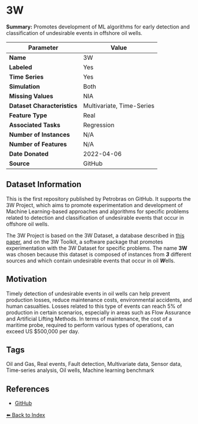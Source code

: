 # 3W

**Summary:** Promotes development of ML algorithms for early detection and classification of undesirable events in offshore oil wells.

| Parameter | Value |
| --- | --- |
| **Name** | 3W |
| **Labeled** | Yes |
| **Time Series** | Yes |
| **Simulation** | Both |
| **Missing Values** | NIA |
| **Dataset Characteristics** | Multivariate, Time-Series |
| **Feature Type** | Real |
| **Associated Tasks** | Regression |
| **Number of Instances** | N/A |
| **Number of Features** | N/A |
| **Date Donated** | 2022-04-06 |
| **Source** | GitHub |

## Dataset Information

This is the first repository published by Petrobras on GitHub. It supports the 3W Project, which aims to promote experimentation and development of Machine Learning-based approaches and algorithms for specific problems related to detection and classification of undesirable events that occur in offshore oil wells.

The 3W Project is based on the 3W Dataset, a database described in [this paper](https://doi.org/10.1016/j.petrol.2019.106223), and on the 3W Toolkit, a software package that promotes experimentation with the 3W Dataset for specific problems. The name **3W** was chosen because this dataset is composed of instances from ***3*** different sources and which contain undesirable events that occur in oil ***W***ells.

## Motivation

Timely detection of undesirable events in oil wells can help prevent production losses, reduce maintenance costs, environmental accidents, and human casualties. Losses related to this type of events can reach 5% of production in certain scenarios, especially in areas such as Flow Assurance and Artificial Lifting Methods. In terms of maintenance, the cost of a maritime probe, required to perform various types of operations, can exceed US $500,000 per day.

## Tags

Oil and Gas, Real events, Fault detection, Multivariate data, Sensor data, Time-series analysis, Oil wells, Machine learning benchmark

## References

- [GitHub](https://github.com/petrobras/3W/tree/main)

[⬅️ Back to Index](../README.md)
